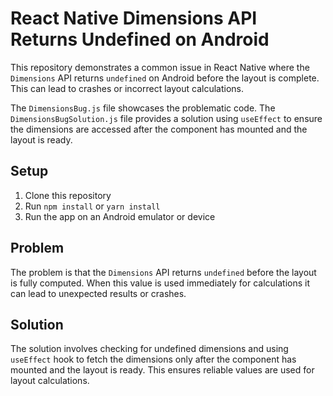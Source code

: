 # React Native Dimensions API Returns Undefined on Android

This repository demonstrates a common issue in React Native where the `Dimensions` API returns `undefined` on Android before the layout is complete. This can lead to crashes or incorrect layout calculations.

The `DimensionsBug.js` file showcases the problematic code. The `DimensionsBugSolution.js` file provides a solution using `useEffect` to ensure the dimensions are accessed after the component has mounted and the layout is ready.

## Setup

1. Clone this repository
2. Run `npm install` or `yarn install`
3. Run the app on an Android emulator or device

## Problem
The problem is that the `Dimensions` API returns `undefined` before the layout is fully computed. When this value is used immediately for calculations it can lead to unexpected results or crashes.

## Solution
The solution involves checking for undefined dimensions and using `useEffect` hook to fetch the dimensions only after the component has mounted and the layout is ready. This ensures reliable values are used for layout calculations.